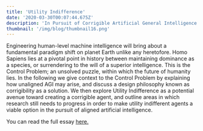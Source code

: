 ```yaml
---
title: 'Utility Indifference'
date: '2020-03-30T00:07:44.675Z'
description: 'In Pursuit of Corrigible Artificial General Intelligence'
thumbnail: '/img/blog/thumbnail16.png'
---
```


Engineering human-level machine intelligence will bring about a fundamental paradigm shift on planet Earth unlike any heretofore. Homo Sapiens lies at a pivotal point in history between maintaining dominance as a species, or surrendering to the will of a superior intelligence. This is the Control Problem; an unsolved puzzle, within which the future of humanity lies. In the following we give context to the Control Problem by explaining how unaligned AGI may arise, and discuss a design philosophy known as corrigibility as a solution. We then explore Utility Indifference as a potential avenue toward creating a corrigible agent, and outline areas in which research still needs to progress in order to make utility indifferent agents a viable option in the pursuit of aligned artificial intelligence.

You can read the full essay [here.](https://drive.google.com/file/d/1f19OuNWsrqHFNEVDXJZXwOe2mt9R5bX1/view?usp=sharing)
